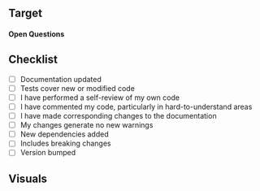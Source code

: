 ## Target
<!--
  Why are you making this change?
 -->

#### Open Questions
<!-- OPTIONAL
  - [ ] Use the GitHub checklists to spark discussion on issues that may arise from your approach. Please tick the box and explain your answer.
-->

## Checklist
<!--
  It serves as a gentle reminder for common tasks. Confirm it's done and check everything that applies.
-->
- [ ] Documentation updated
- [ ] Tests cover new or modified code
- [ ] I have performed a self-review of my own code
- [ ] I have commented my code, particularly in hard-to-understand areas
- [ ] I have made corresponding changes to the documentation
- [ ] My changes generate no new warnings
- [ ] New dependencies added
- [ ] Includes breaking changes
- [ ] Version bumped

## Visuals
<!-- OPTIONAL
  Show results both before and after this change. When the output changes, it can be a screenshot of a trace, metric, or log illustrating the change.
-->
